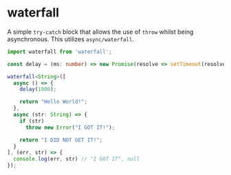 # waterfall
A simple ``try-catch`` block that allows the use of ``throw`` whilst being asynchronous.  This utilizes ``async/waterfall``.

```typescript
import waterfall from 'waterfall';

const delay = (ms: number) => new Promise(resolve => setTimeout(resolve, ms));

waterfall<String>([
  async () => {
    delay(1000);

    return "Hello World!";
  },
  async (str: String) => {
    if (str)
      throw new Error("I GOT IT!");

    return "I DID NOT GET IT!";
  }
], (err, str) => {
  console.log(err, str) // "I GOT IT", null
});
```
